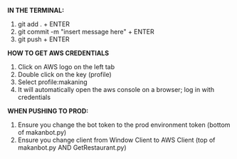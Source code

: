 **IN THE TERMINAL:**
1. git add . + ENTER
2. git commit -m "insert message here" + ENTER
3. git push + ENTER

**HOW TO GET AWS CREDENTIALS**
1. Click on AWS logo on the left tab
2. Double click on the key (profile)
3. Select profile:makaning
4. It will automatically open the aws console on a browser; log in with credentials

**WHEN PUSHING TO PROD:**
1. Ensure you change the bot token to the prod environment token (bottom of makanbot.py)
2. Ensure you change client from Window Client to AWS Client (top of makanbot.py AND GetRestaurant.py)
